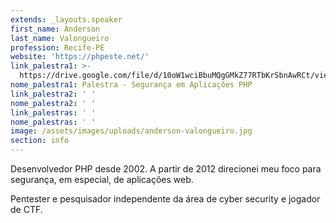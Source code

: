 ```yaml
---
extends: _layouts.speaker
first_name: Anderson
last_name: Valongueiro
profession: Recife-PE
website: 'https://phpeste.net/'
link_palestra1: >-
  https://drive.google.com/file/d/10oW1wciBbuMQgGMkZ77RTbKrSbnAwRCt/view?usp=sharing
nome_palestra1: Palestra - Segurança em Aplicações PHP
link_palestra2: ' '
nome_palestra2: ' '
link_palestras: ' '
nome_palestras: ' '
image: /assets/images/uploads/anderson-valongueiro.jpg
section: info
---
```

Desenvolvedor PHP desde 2002. A partir de 2012 direcionei meu foco para segurança, em especial, de aplicações web.

Pentester e pesquisador independente da área de cyber security e jogador de CTF.
